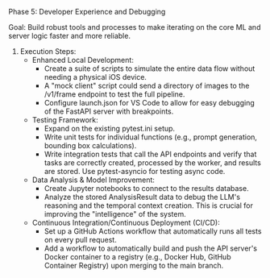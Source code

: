 Phase 5: Developer Experience and Debugging

  Goal: Build robust tools and processes to make iterating on the core ML and server logic faster and more reliable.

   1. Execution Steps:
       * Enhanced Local Development:
           * Create a suite of scripts to simulate the entire data flow without needing a physical iOS device.
           * A "mock client" script could send a directory of images to the /v1/frame endpoint to test the full pipeline.
           * Configure launch.json for VS Code to allow for easy debugging of the FastAPI server with breakpoints.
       * Testing Framework:
           * Expand on the existing pytest.ini setup.
           * Write unit tests for individual functions (e.g., prompt generation, bounding box calculations).
           * Write integration tests that call the API endpoints and verify that tasks are correctly created, processed by the worker, and results are stored. Use
             pytest-asyncio for testing async code.
       * Data Analysis & Model Improvement:
           * Create Jupyter notebooks to connect to the results database.
           * Analyze the stored AnalysisResult data to debug the LLM's reasoning and the temporal context creation. This is crucial for improving the "intelligence"
             of the system.
       * Continuous Integration/Continuous Deployment (CI/CD):
           * Set up a GitHub Actions workflow that automatically runs all tests on every pull request.
           * Add a workflow to automatically build and push the API server's Docker container to a registry (e.g., Docker Hub, GitHub Container Registry) upon
             merging to the main branch.
